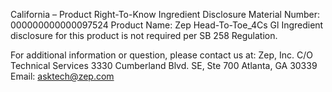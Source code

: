  
 
 
California – Product Right-To-Know Ingredient Disclosure 
Material Number: 000000000000097524 
Product Name: Zep Head-To-Toe_4Cs Gl 
Ingredient disclosure for this product is not required per SB 258 Regulation. 
 
For additional information or question, please contact us at: 
Zep, Inc. 
C/O Technical Services 
3330 Cumberland Blvd. SE, Ste 700 
Atlanta, GA 30339 
Email: asktech@zep.com 
 
 
 
 
